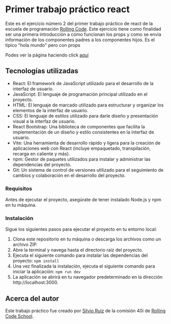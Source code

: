 # Primer trabajo práctico react

Este es el ejercicio número 2 del primer trabajo práctico de react de la escuela de programación [Rolling Code](https://rollingcodeschool.com/). Este ejercicio tiene como finalidad ser una primera introducción a cómo funcionan los props y como se envía información de los componentes padres a los componentes hijos. Es el tipico "hola mundo" pero con props

Podes ver la página haciendo click [aquí](https://ejercicio02-react-props.netlify.app/)

## Tecnologías utilizadas
- React: El framework de JavaScript utilizado para el desarrollo de la interfaz de usuario.
- JavaScript: El lenguaje de programación principal utilizado en el proyecto.
- HTML: El lenguaje de marcado utilizado para estructurar y organizar los elementos de la interfaz de usuario.
- CSS: El lenguaje de estilos utilizado para darle diseño y presentación visual a la interfaz de usuario.
- React Bootstrap: Una biblioteca de componentes que facilita la implementación de un diseño y estilo consistentes en la interfaz de usuario.
- Vite: Una herramienta de desarrollo rápido y ligera para la creación de aplicaciones web con React (incluye empaquetado, transpilación, recarga en caliente y más).
- npm: Gestor de paquetes utilizados para instalar y administrar las dependencias del proyecto.
- Git: Un sistema de control de versiones utilizado para el seguimiento de cambios y colaboración en el desarrollo del proyecto.

### Requisitos

Antes de ejecutar el proyecto, asegúrate de tener instalado Node.js y npm en tu máquina.

### Instalación

Sigue los siguientes pasos para ejecutar el proyecto en tu entorno local:
1. Clona este repositorio en tu máquina o descarga los archivos como un archivo ZIP.
2. Abre la terminal y navega hasta el directorio raíz del proyecto.
3. Ejecuta el siguiente comando para instalar las dependencias del proyecto: ```npm install```
4. Una vez finalizada la instalación, ejecuta el siguiente comando para iniciar la aplicación: ```npm run dev```
5. La aplicación se abrirá en tu navegador predeterminado en la dirección http://localhost:3000.

## Acerca del autor

Este trabajo práctico fue creado por [Silvio Ruiz](https://www.linkedin.com/in/silvioruiz/) de la comisión 40i de [Rolling Code School](https://rollingcodeschool.com/).
